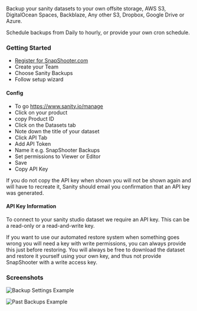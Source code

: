 Backup your sanity datasets to your own offsite storage, AWS S3, DigitalOcean Spaces, Backblaze, Any other S3, Dropbox, Google Drive or Azure.

Schedule backups from Daily to hourly, or provide your own cron schedule. 


### Getting Started

- [Register for SnapShooter.com](https://app.snapshooter.com/register)
- Create your Team
- Choose Sanity Backups
- Follow setup wizard

#### Config

- To go https://www.sanity.io/manage
- Click on your product
- copy Product ID
- Click on the Datasets tab
- Note down the title of your dataset
- Click API Tab
- Add API Token
- Name it e.g. SnapShooter Backups
- Set permissions to Viewer or Editor
- Save
- Copy API Key


If you do not copy the API key when shown you will not be shown again and will have to recreate it, Sanity should email you confirmation that an API key was generated.

#### API Key Information
To connect to your sanity studio dataset we require an API key. This can be a read-only or a read-and-write key. 

If you want to use our automated restore system when something goes wrong you will need a key with write permissions, you can always provide this just before restoring. You will always be free to download the dataset and restore it yourself using your own key, and thus not provide SnapShooter with a write access key.

### Screenshots

![Backup Settings Example](https://i.imgur.com/W52HCqz.png)

![Past Backups Example](https://i.imgur.com/Q7XBI3l.png)
